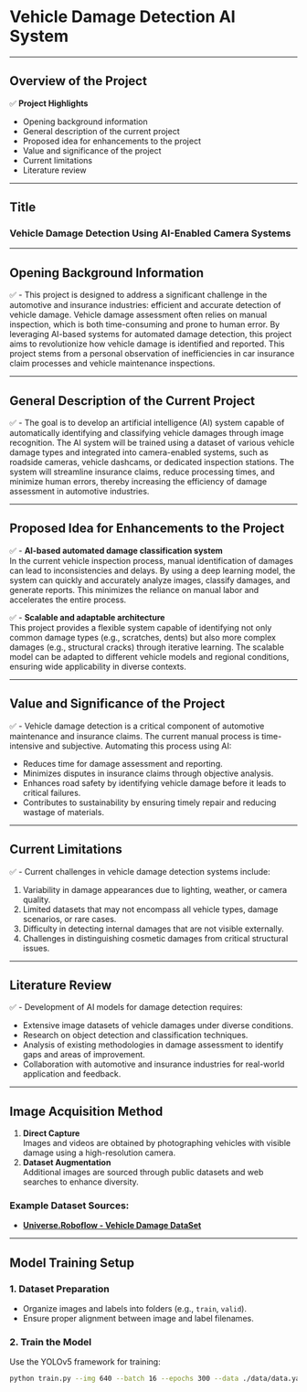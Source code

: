 # **Vehicle Damage Detection AI System**

---

## **Overview of the Project**

✅ **Project Highlights**
- Opening background information
- General description of the current project
- Proposed idea for enhancements to the project
- Value and significance of the project
- Current limitations
- Literature review

---

## **Title**

### Vehicle Damage Detection Using AI-Enabled Camera Systems

---

## **Opening Background Information**

✅ - This project is designed to address a significant challenge in the automotive and insurance industries: efficient and accurate detection of vehicle damage. Vehicle damage assessment often relies on manual inspection, which is both time-consuming and prone to human error. By leveraging AI-based systems for automated damage detection, this project aims to revolutionize how vehicle damage is identified and reported. This project stems from a personal observation of inefficiencies in car insurance claim processes and vehicle maintenance inspections.

---

## **General Description of the Current Project**

✅ - The goal is to develop an artificial intelligence (AI) system capable of automatically identifying and classifying vehicle damages through image recognition. The AI system will be trained using a dataset of various vehicle damage types and integrated into camera-enabled systems, such as roadside cameras, vehicle dashcams, or dedicated inspection stations. The system will streamline insurance claims, reduce processing times, and minimize human errors, thereby increasing the efficiency of damage assessment in automotive industries.

---

## **Proposed Idea for Enhancements to the Project**

✅ - **AI-based automated damage classification system**  
In the current vehicle inspection process, manual identification of damages can lead to inconsistencies and delays. By using a deep learning model, the system can quickly and accurately analyze images, classify damages, and generate reports. This minimizes the reliance on manual labor and accelerates the entire process.

✅ - **Scalable and adaptable architecture**  
This project provides a flexible system capable of identifying not only common damage types (e.g., scratches, dents) but also more complex damages (e.g., structural cracks) through iterative learning. The scalable model can be adapted to different vehicle models and regional conditions, ensuring wide applicability in diverse contexts.

---

## **Value and Significance of the Project**

✅ - Vehicle damage detection is a critical component of automotive maintenance and insurance claims. The current manual process is time-intensive and subjective. Automating this process using AI:
- Reduces time for damage assessment and reporting.
- Minimizes disputes in insurance claims through objective analysis.
- Enhances road safety by identifying vehicle damage before it leads to critical failures.
- Contributes to sustainability by ensuring timely repair and reducing wastage of materials.

---

## **Current Limitations**

✅ - Current challenges in vehicle damage detection systems include:
1. Variability in damage appearances due to lighting, weather, or camera quality.
2. Limited datasets that may not encompass all vehicle types, damage scenarios, or rare cases.
3. Difficulty in detecting internal damages that are not visible externally.
4. Challenges in distinguishing cosmetic damages from critical structural issues.

---

## **Literature Review**

✅ - Development of AI models for damage detection requires:
- Extensive image datasets of vehicle damages under diverse conditions.
- Research on object detection and classification techniques.
- Analysis of existing methodologies in damage assessment to identify gaps and areas of improvement.
- Collaboration with automotive and insurance industries for real-world application and feedback.

---

## **Image Acquisition Method**

1. **Direct Capture**  
   Images and videos are obtained by photographing vehicles with visible damage using a high-resolution camera.  
2. **Dataset Augmentation**  
   Additional images are sourced through public datasets and web searches to enhance diversity.

### Example Dataset Sources:
- **[Universe.Roboflow - Vehicle Damage DataSet](https://universe.roboflow.com/nad-xvnbl/images-c2oq6)**  

---


## **Model Training Setup**

### **1. Dataset Preparation**
- Organize images and labels into folders (e.g., `train`, `valid`).
- Ensure proper alignment between image and label filenames.

### **2. Train the Model**
Use the YOLOv5 framework for training:
```bash
python train.py --img 640 --batch 16 --epochs 300 --data ./data/data.yaml --weights yolov5s.pt
